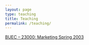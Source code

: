 ```yaml
---
layout: page
type: teaching
title: Teaching
permalink: /teaching/
---
```


[BUEC – 23000: Marketing Spring 2003](Marketing-Syllabus.pdf) 



